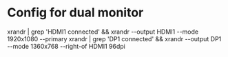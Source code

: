 # Config for dual monitor

xrandr | grep 'HDMI1 connected' && xrandr --output HDMI1 --mode 1920x1080 --primary
xrandr | grep 'DP1 connected' && xrandr --output DP1 --mode 1360x768 --right-of HDMI1
96dpi
